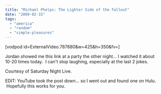 ```yaml
---
title: "Michael Phelps: The Lighter Side of the Fallout"
date: "2009-02-15"
tags:
  - "america"
  - "random"
  - "simple-pleasures"
---
```


\[vodpod id=ExternalVideo.787680&w=425&h=350&fv=\]

Jordan showed me this link at a party the other night... I watched it about 10-20 times today.  I can't stop laughing, especially at the last 2 jokes.

Courtesy of Saturday Night Live.

EDIT: YouTube took the post down... so I went out and found one on Hulu.  Hopefully this works for you.
